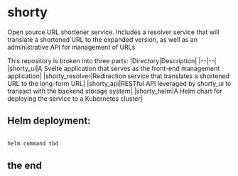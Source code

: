 # shorty
Open source URL shortener service.  Includes a resolver service that will translate a shortened URL to the expanded version, as well as an administrative API for management of URLs

This repository is broken into three parts:
|Directory|Description|
|--|--|
|shorty_ui|A Svelte application that serves as the front-end management application|
|shorty_resolver|Redirection service that translates a shortened URL to the long-form URL|
|shorty_api|RESTful API leveraged by shorty_ui to transact with the backend storage system|
|shorty_helm|A Helm chart for deploying the service to a Kubernetes cluster|

## Helm deployment:
```bash

helm command tbd

```
## the end
